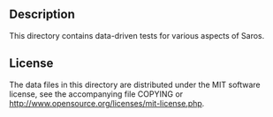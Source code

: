 Description
------------

This directory contains data-driven tests for various aspects of Saros.

License
--------

The data files in this directory are distributed under the MIT software
license, see the accompanying file COPYING or
http://www.opensource.org/licenses/mit-license.php.

